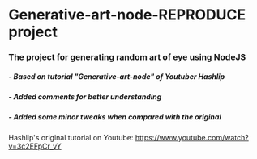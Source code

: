 # Generative-art-node-REPRODUCE project

### The project for generating random art of eye using NodeJS

##### - Based on tutorial "Generative-art-node" of Youtuber Hashlip
##### - Added comments for better understanding
##### - Added some minor tweaks when compared with the original


Hashlip's original tutorial on Youtube: https://www.youtube.com/watch?v=3c2EFpCr_vY